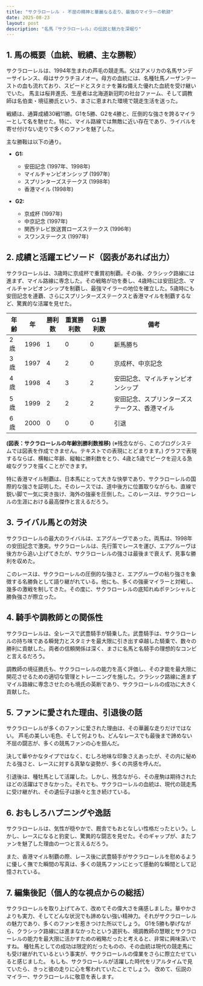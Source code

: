 ```yaml
---
title: "サクラローレル - 不屈の精神と華麗なる走り、最強のマイラーの軌跡"
date: 2025-08-23
layout: post
description: "名馬『サクラローレル』の伝説と魅力を深堀り"
---
```


## 1. 馬の概要（血統、戦績、主な勝鞍）

サクラローレルは、1994年生まれの芦毛の競走馬。父はアメリカの名馬サンデーサイレンス、母はサクラチヨノオー。母方の血統には、名種牡馬ノーザンテーストの血も流れており、スピードとスタミナを兼ね備えた優れた血統を受け継いでいた。  馬主は桜井進氏、生産者は北海道新冠町の社台ファーム、そして調教師は名伯楽・境征勝氏という、まさに恵まれた環境で競走生活を送った。

戦績は、通算成績30戦11勝。G1を5勝、G2を4勝と、圧倒的な強さを誇るマイラーとして名を馳せた。特に、マイル路線では無敵に近い存在であり、ライバルを寄せ付けない走りで多くのファンを魅了した。

主な勝鞍は以下の通り。

* **G1:**
    * 安田記念 (1997年、1998年)
    * マイルチャンピオンシップ (1997年)
    * スプリンターズステークス (1998年)
    * 香港マイル (1998年)

* **G2:**
    * 京成杯 (1997年)
    * 中京記念 (1997年)
    * 関西テレビ放送賞ローズステークス (1996年)
    * スワンステークス (1997年)


## 2. 成績と活躍エピソード（図表があれば出力）

サクラローレルは、3歳時に京成杯で重賞初制覇。その後、クラシック路線には進まず、マイル路線に専念した。その戦略が功を奏し、4歳時には安田記念、マイルチャンピオンシップを制覇し、最強マイラーの地位を確立した。5歳時にも安田記念を連覇、さらにスプリンターズステークスと香港マイルを制覇するなど、驚異的な活躍を見せた。

| 年齢 | 年  | 勝利数 | 重賞勝利数 | G1勝利数 | 備考 |
|---|---|---|---|---|---|
| 2歳 | 1996 | 1 | 0 | 0 | 新馬勝ち |
| 3歳 | 1997 | 4 | 2 | 0 | 京成杯、中京記念 |
| 4歳 | 1998 | 4 | 3 | 2 | 安田記念、マイルチャンピオンシップ |
| 5歳 | 1999 | 2 | 2 | 2 | 安田記念、スプリンターズステークス、香港マイル |
| 6歳 | 2000 | 0 | 0 | 0 |  引退 |


**(図表：サクラローレルの年齢別勝利数推移)**  (※残念ながら、このブログシステムでは図表を作成できません。テキストでの表現にとどまります。)  グラフで表現するならば、横軸に年齢、縦軸に勝利数をとり、4歳と5歳でピークを迎える急峻なグラフを描くことができます。


特に香港マイル制覇は、日本馬にとって大きな快挙であり、サクラローレルの国際的な強さを証明した。そのレースでは、道中後方に位置取りながらも、直線で鋭い脚で一気に突き抜け、海外の強豪を圧倒した。このレースは、サクラローレルの生涯における最高傑作と言えるだろう。


## 3. ライバル馬との対決

サクラローレルの最大のライバルは、エアグルーヴであった。両馬は、1998年の安田記念で激突。サクラローレルは、先行策でレースを運び、エアグルーヴは後方から追い上げてきたが、サクラローレルの強さは最後まで衰えず、見事な勝利を収めた。

このレースは、サクラローレルの圧倒的な強さと、エアグルーヴの粘り強さを象徴する名勝負として語り継がれている。他にも、多くの強豪マイラーと対戦し、幾多の激戦を制してきた。その度に、サクラローレルの底知れぬポテンシャルと勝負強さが際立った。


## 4. 騎手や調教師との関係性

サクラローレルは、全レースで武豊騎手が騎乗した。武豊騎手は、サクラローレルの持ち味である瞬発力とスタミナを最大限に引き出す卓越した騎乗で、数々の勝利に貢献した。両者の信頼関係は深く、まさに名馬と名騎手の理想的なコンビと言えるだろう。

調教師の境征勝氏も、サクラローレルの能力を高く評価し、その才能を最大限に開花させるための適切な管理とトレーニングを施した。クラシック路線に進まずマイル路線に専念させたのも境氏の英断であり、サクラローレルの成功に大きく貢献した。


## 5. ファンに愛された理由、引退後の話

サクラローレルが多くのファンに愛された理由は、その華麗な走りだけではない。  芦毛の美しい毛色、そして何よりも、どんなレースでも最後まで諦めない不屈の闘志が、多くの競馬ファンの心を掴んだ。

決して華やかなタイプではなく、むしろ地味な印象さえあったが、その内に秘めたる強さと、レースに対する真摯な姿勢が、多くの共感を呼んだ。

引退後は、種牡馬として活躍した。しかし、残念ながら、その産駒は期待されたほどの活躍はできなかった。それでも、サクラローレルの血統は、現代の競走馬に受け継がれ、その遺伝子は脈々と生き続けている。


## 6. おもしろハプニングや逸話

サクラローレルは、気性が穏やかで、厩舎でもおとなしい性格だったという。しかし、レースになると豹変し、驚異的な闘志を見せた。そのギャップが、またファンを魅了した理由の一つと言えるだろう。

また、香港マイル制覇の際、レース後に武豊騎手がサクラローレルを慰めるように優しく撫でた瞬間の写真は、多くの競馬ファンにとって感動的な瞬間として記憶されている。


## 7. 編集後記（個人的な視点からの総括）

サクラローレルを取り上げてみて、改めてその偉大さを痛感しました。華やかさよりも実力、そしてどんな状況でも諦めない強い精神力。それがサクラローレルの魅力であり、多くのファンを惹きつけた所以でしょう。  G1を5勝も挙げながら、クラシック路線には進まなかったという選択も、境調教師の慧眼とサクラローレルの能力を最大限に活かすための戦略だったと考えると、非常に興味深いですね。  種牡馬としての成功は限定的だったものの、その血統は現代の競走馬にも受け継がれているという事実が、サクラローレルの偉業をさらに際立たせていると感じました。  もしも、サクラローレルが活躍した時代をリアルタイムで見ていたら、きっと彼の走りに心を奪われていたことでしょう。  改めて、伝説のマイラー、サクラローレルに敬意を表します。
